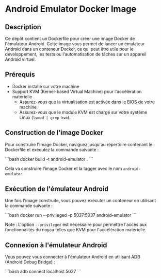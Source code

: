 # Android Emulator Docker Image

## Description

Ce dépôt contient un Dockerfile pour créer une image Docker de l'émulateur Android. Cette image vous permet de lancer un émulateur Android dans un conteneur Docker, ce qui peut être utile pour le développement, les tests ou l'automatisation de tâches sur un appareil Android virtuel.

## Prérequis

- Docker installé sur votre machine
- Support KVM (Kernel-based Virtual Machine) pour l'accélération matérielle
  - Assurez-vous que la virtualisation est activée dans le BIOS de votre machine.
  - Assurez-vous que le module KVM est chargé sur votre système Linux (`lsmod | grep kvm`).

## Construction de l'image Docker

Pour construire l'image Docker, naviguez jusqu'au répertoire contenant le Dockerfile et exécutez la commande suivante :

\```bash
docker build -t android-emulator .
\```

Cela va construire l'image Docker et la tagger avec le nom `android-emulator`.

## Exécution de l'émulateur Android

Une fois l'image construite, vous pouvez exécuter un conteneur en utilisant la commande suivante :

\```bash
docker run --privileged -p 5037:5037 android-emulator
\```

Note : L'option `--privileged` est nécessaire pour permettre l'accès aux fonctionnalités du noyau telles que KVM pour l'accélération matérielle.

## Connexion à l'émulateur Android

Vous pouvez vous connecter à l'émulateur Android en utilisant ADB (Android Debug Bridge) :

\```bash
adb connect localhost:5037
\```
